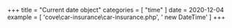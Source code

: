 +++
title = "Current date object"
categories = [ "time" ]
date = 2020-12-04
example = [
   'cove\car-insurance\car-insurance.php', ' new DateTime'
]
+++
